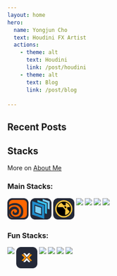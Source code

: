 ```yaml
---
layout: home
hero:
  name: Yongjun Cho
  text: Houdini FX Artist
  actions:
    - theme: alt
      text: Houdini
      link: /post/houdini
    - theme: alt
      text: Blog
      link: /post/blog

---
```


<script setup>
import { data as posts } from '.vitepress/posts.data'
import formatDate from '/.vitepress/theme/utils/formatDate';
</script>

## Recent Posts

<template v-for="post in posts.slice(0,5)">
  <li>
    <a :href="post.url" class="recent-posts">{{ post.frontmatter.title }}</a>
    <span>{{ formatDate( post.frontmatter.date ) }}</span>
  </li>
  <div v-if="post.excerpt" v-html="post.excerpt.slice(0, 200) + '...'" ></div>
</template>


## Stacks

More on [About Me](about.md)

### Main Stacks:
<p align="left" style="display: flex; gap: 4px; flex-wrap: wrap;">
  <a href="#" style="display: block; word-break: break-word;"><img src="/assets/icon/houdini.svg" width="48" height="48"/></a>
  <a href="#" style="display: block; word-break: break-word;"><img src="/assets/icon/usd.svg" width="48" height="48"/></a>
  <a href="#" style="display: block; word-break: break-word;"><img src="/assets/icon/nuke.svg" width="48" height="48"/></a>
  <a href="#" style="display: block; word-break: break-word;"><img src="https://skillicons.dev/icons?i=py&theme=dark" /></a>
  <a href="#" style="display: block; word-break: break-word;"><img src="https://skillicons.dev/icons?i=qt&theme=dark" /></a>
  <a href="#" style="display: block; word-break: break-word;"><img src="https://skillicons.dev/icons?i=linux&theme=dark"/></a>
  <a href="#" style="display: block; word-break: break-word;"><img src="https://skillicons.dev/icons?i=git&theme=dark"/></a>
</p>

### Fun Stacks:

<p align="left" style="display: flex; gap: 4px; flex-wrap: wrap;">
  <a href="#" style="display: block; word-break: break-word;"><img src="https://skillicons.dev/icons?i=vite&theme=dark"/></a>
  <a href="#" style="display: block; word-break: break-word;"><img src="/assets/icon/proxmox.svg" width="48" height="48"/></a>
  <a href="#" style="display: block; word-break: break-word;"><img src="https://skillicons.dev/icons?i=vscode&theme=dark"/></a>
  <a href="#" style="display: block; word-break: break-word;"><img src="https://skillicons.dev/icons?i=vim&theme=dark"/></a>
  <a href="#" style="display: block; word-break: break-word;"><img src="https://skillicons.dev/icons?i=docker&theme=dark"/></a>
  <a href="#" style="display: block; word-break: break-word;"><img src="https://skillicons.dev/icons?i=obsidian&theme=dark"/></a>
</p>
